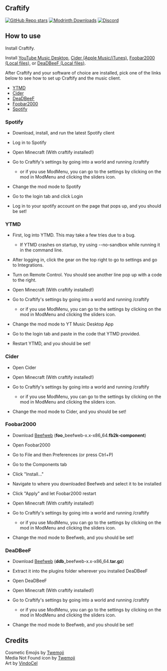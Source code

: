 ## Craftify

<div>
  
  [![GitHub Repo stars](https://img.shields.io/github/stars/thatgravyboat/craftify?style=for-the-badge&label=Star%20the%20Project&color=%23FFD700)](#)
  [![Modrinth Downloads](https://img.shields.io/modrinth/dt/craftify?style=for-the-badge&label=Get%20on%20Modrinth&link=https%3A%2F%2Fmodrinth.com%2Fmod%2Fcraftify&color=%231db954)](https://mods.gay/craftify)
  [![Discord](https://img.shields.io/discord/882179859382665226?style=for-the-badge&color=%235865F2&label=Chat%20on%20Discord&link=https%3A%2F%2Fdiscord.gg%2FjRhkYFmpCa)](https://discord.gg/jRhkYFmpCa)
  

</div>


## How to use

Install Craftify.

Install [YouTube Music Desktop](https://ytmdesktop.app/), [Cider (Apple Music/iTunes)](https://cider.sh/), [Foobar2000 (Local files)](https://www.foobar2000.org/), or [DeaDBeeF (Local files)](https://deadbeef.sourceforge.io/).

After Craftify and your software of choice are installed, pick one of the links below to see how to set up Craftify and the music client.

- [YTMD](#ytmd)  
- [Cider](#cider)  
- [DeaDBeeF](#deadbeef)  
- [Foobar2000](#foobar2000)
- [Spotify](#spotify)

### Spotify 

- Download, install, and run the latest Spotify client

- Log in to Spotify

- Open Minecraft (With craftify installed!)

- Go to Craftify's settings by going into a world and running /craftify
  - or if you use ModMenu, you can go to the settings by clicking on the mod in ModMenu and clicking the sliders icon.

- Change the mod mode to Spotify
  
- Go to the login tab and click Login

- Log in to your spotify account on the page that pops up, and you should be set!

### YTMD

- First, log into YTMD. This may take a few tries due to a bug.
  - If YTMD crashes on startup, try using --no-sandbox while running it in the command line.

- After logging in, click the gear on the top right to go to settings and go to Integrations.

- Turn on Remote Control. You should see another line pop up with a code to the right.

- Open Minecraft (With craftify installed!)

- Go to Craftify's settings by going into a world and running /craftify
  - or if you use ModMenu, you can go to the settings by clicking on the mod in ModMenu and clicking the sliders icon.

- Change the mod mode to YT Music Desktop App

- Go to the login tab and paste in the code that YTMD provided.

- Restart YTMD, and you should be set!

### Cider

- Open Cider

- Open Minecraft (With craftify installed!)

- Go to Craftify's settings by going into a world and running /craftify
  - or if you use ModMenu, you can go to the settings by clicking on the mod in ModMenu and clicking the sliders icon.

- Change the mod mode to Cider, and you should be set!

### Foobar2000

- Download [Beefweb](https://github.com/hyperblast/beefweb/releases/latest) (__foo__\_beefweb-x.x-x86_64.__fb2k-component__)

- Open Foobar2000

- Go to File and then Preferences (or press Ctrl+P)

- Go to the Components tab

- Click "Install..."

- Navigate to where you downloaded Beefweb and select it to be installed

- Click "Apply" and let Foobar2000 restart

- Open Minecraft (With craftify installed!)

- Go to Craftify's settings by going into a world and running /craftify
  - or if you use ModMenu, you can go to the settings by clicking on the mod in ModMenu and clicking the sliders icon.

- Change the mod mode to Beefweb, and you should be set!

### DeaDBeeF

- Download [Beefweb](https://github.com/hyperblast/beefweb/releases/latest) (__ddb__\_beefweb-x.x-x86_64.__tar.gz__)

- Extract it into the plugins folder wherever you installed DeaDBeeF

- Open DeaDBeeF

- Open Minecraft (With craftify installed!)

- Go to Craftify's settings by going into a world and running /craftify
  - or if you use ModMenu, you can go to the settings by clicking on the mod in ModMenu and clicking the sliders icon.

- Change the mod mode to Beefweb, and you should be set!

## Credits

Cosmetic Emojis by [Twemoji](https://twemoji.twitter.com/)
<br>
Media Not Found icon by [Twemoji](https://twemoji.twitter.com/)
<br>
Art by [VindoCel](https://www.curseforge.com/members/vindocel/projects)
